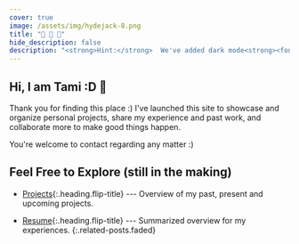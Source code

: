 ```yaml
---
cover: true
image: /assets/img/hydejack-8.png
title: "💚 💛 💜"
hide_description: false
description: "<strong>Hint:</strong>  We've added dark mode<strong><font color='ffffff' size='3'>  ALRIGHT :D</font></strong>"
---
```


## Hi, I am Tami :D 🎉

Thank you for finding this place :)
I've launched this site to showcase and organize personal projects, share my experience and past work, and collaborate more to make good things happen.

You're welcome to contact regarding any matter :)

## Feel Free to Explore (still in the making)

<!-- * [Blog]{:.heading.flip-title} --- Just a glimpse into my engineering career. -->
* [Projects]{:.heading.flip-title} ---  Overview of my past, present and upcoming projects.
<!-- * [Mini-Projects]{:.heading.flip-title} ---  My spare time practice projects. -->
<!-- * [Certifications]{:.heading.flip-title} --- A few achievements, but rare ones. -->
* [Resume]{:.heading.flip-title} --- Summarized overview for my experiences.
{:.related-posts.faded}

[blog]: blog-posts/
[projects]: projects/
[mini-projects]: mini-projects/
[certifications]: certifications/
[resume]: resume/
